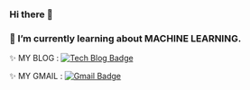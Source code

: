 ### Hi there 👋
### 🌱 I’m currently learning about MACHINE LEARNING.

✨ MY BLOG : [![Tech Blog Badge](http://img.shields.io/badge/-Tech%20blog-black?style=for-the-badge&logo=github&link=https://rameon.github.io/)](https://rameon.github.io/)

✨ MY GMAIL : [![Gmail Badge](https://img.shields.io/badge/Gmail-d14836?style=for-the-badge&logo=Gmail&logoColor=white&link=mailto:Yirameon@gmail.com)](mailto:Yirameon@gmail.com)
	
<!--
**Rameon/Rameon** is a ✨ _special_ ✨ repository because its `README.md` (this file) appears on your GitHub profile.

Here are some ideas to get you started:

- 🔭 I’m currently working on ...
- 🌱 I’m currently learning ...
- 👯 I’m looking to collaborate on ...
- 🤔 I’m looking for help with ...
- 💬 Ask me about ...
- 📫 How to reach me: ...
- 😄 Pronouns: ...
- ⚡ Fun fact: ...
-->
